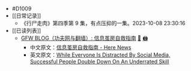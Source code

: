 - #D1009
- [[日常记录]]
	- 《行尸走肉》第四季第 9 集，有点压抑的一集。2023-10-08 23:30:16
- [[已读列表]]
	- [GFW BLOG（功夫网与翻墙）: 信息茧房自救指南](https://www.chinagfw.org/2023/09/blog-post_11.html) [🔎](es://202310091808_信息茧房自救指南) [🖨](<file:///D:/Wanghu/Attachment/202310091808_信息茧房自救指南.html>)
		- 中文原文：[信息茧房自救指南 - Here News](https://here.news/post/51490631-fddf-4699-af26-42d721ddc3bc/信息茧房自救指南)
		- 英文原文：[While Everyone Is Distracted By Social Media, Successful People Double Down On An Underrated Skill](https://www.linkedin.com/pulse/while-everyone-distracted-social-media-successful-people-simmons-1e/)